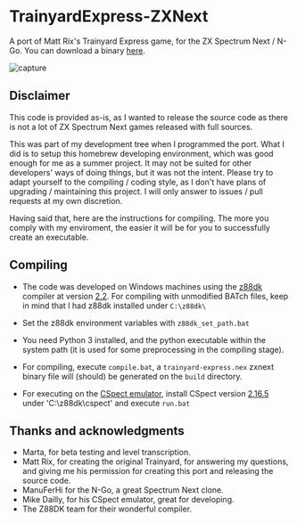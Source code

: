 # TrainyardExpress-ZXNext
A port of Matt Rix's Trainyard Express game, for the ZX Spectrum Next / N-Go.
You can download a binary [here](https://davidprograma.itch.io/trainyard-express).

![capture](https://img.itch.zone/aW1hZ2UvMTY4NDgxOC85OTMwMTcyLnBuZw==/347x500/0c2cK2.png)

## Disclaimer

This code is provided as-is, as I wanted to release the source code as there is not a lot of ZX Spectrum Next games released with full sources.

This was part of my development tree when I programmed the port. What I did is to setup this homebrew developing environment, which was good enough for me as a summer project. It may not be suited for other developers' ways of doing things, but it was not the intent. Please try to adapt yourself to the compiling / coding style, as I don't have plans of upgrading / maintaining this project. I will only answer to issues / pull requests at my own discretion.

Having said that, here are the instructions for compiling. The more you comply with my enviroment, the easier it will be for you to successfully create an executable.

## Compiling

- The code was developed on Windows machines using the [z88dk](https://github.com/z88dk/z88dk) compiler at version [2.2](https://github.com/z88dk/z88dk/releases/download/v2.2/z88dk-win32-2.2.zip). For compiling with unmodified BATch files, keep in mind that I had z88dk installed under `C:\z88dk\`

- Set the z88dk environment variables with `z88dk_set_path.bat`

- You need Python 3 installed, and the python executable within the system path (it is used for some preprocessing in the compiling stage).

- For compiling, execute `compile.bat`, a `trainyard-express.nex` zxnext binary file will (should) be generated on the `build` directory.

- For executing on the [CSpect emulator](https://dailly.blogspot.com/), install CSpect version [2.16.5](http://www.javalemmings.com/public/zxnext/CSpect2_16_5.zip) under 'C:\z88dk\cspect' and execute `run.bat`

## Thanks and acknowledgments

- Marta, for beta testing and level transcription.
- Matt Rix, for creating the original Trainyard, for answering my questions, and giving me his permission for creating this port and releasing the source code.
- ManuFerHi for the N-Go, a great Spectrum Next clone.
- Mike Dailly, for his CSpect emulator, great for developing.
- The Z88DK team for their wonderful compiler.
